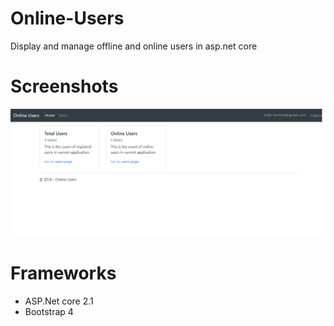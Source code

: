 # Online-Users
Display and manage offline and online users in asp.net core

# Screenshots
![alt text](OnlineUsers/Screenshots/Untitled.png "Home Page")

# Frameworks
- ASP.Net core 2.1
- Bootstrap 4
